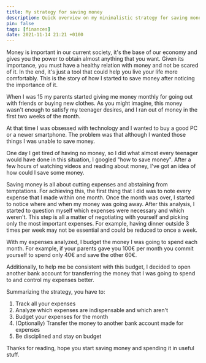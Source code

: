```yaml
---
title: My strategy for saving money
description: Quick overview on my minimalistic strategy for saving money.
pin: false
tags: [finances]
date: 2021-11-14 21:21 +0100
---
```


Money is important in our current society, it's the base of our economy and gives you the power to obtain almost anything that you want. Given its importance, you must have a healthy relation with money and not be scared of it. In the end, it's just a tool that could help you live your life more comfortably. This is the story of how I started to save money after noticing the importance of it.

When I was 15 my parents started giving me money monthly for going out with friends or buying new clothes. As you might imagine, this money wasn't enough to satisfy my teenager desires, and I ran out of money in the first two weeks of the month. 

At that time I was obsessed with technology and I wanted to buy a good PC or a newer smartphone. The problem was that although I wanted those things I was unable to save money.

One day I get tired of having no money, so I did what almost every teenager would have done in this situation, I googled "how to save money". After a few hours of watching videos and reading about money, I've got an idea of how could I save some money.

Saving money is all about cutting expenses and abstaining from temptations. For achieving this, the first thing that I did was to note every expense that I made within one month. Once the month was over, I started to notice where and when my money was going away. After this analysis, I started to question myself which expenses were necessary and which weren't. This step is all a matter of negotiating with yourself and picking only the most important expenses. For example, having dinner outside 3 times per week may not be essential and could be reduced to once a week.

With my expenses analyzed, I budget the money I was going to spend each month. For example, if your parents gave you 100€ per month you commit yourself to spend only 40€ and save the other 60€.

Additionally, to help me be consistent with this budget, I decided to open another bank account for transferring the money that I was going to spend to and control my expenses better.

Summarizing the strategy, you have to:

1. Track all your expenses
2. Analyze which expenses are indispensable and which aren't
3. Budget your expenses for the month
4. (Optionally) Transfer the money to another bank account made for expenses
5. Be disciplined and stay on budget

Thanks for reading, hope you start saving money and spending it in useful stuff.